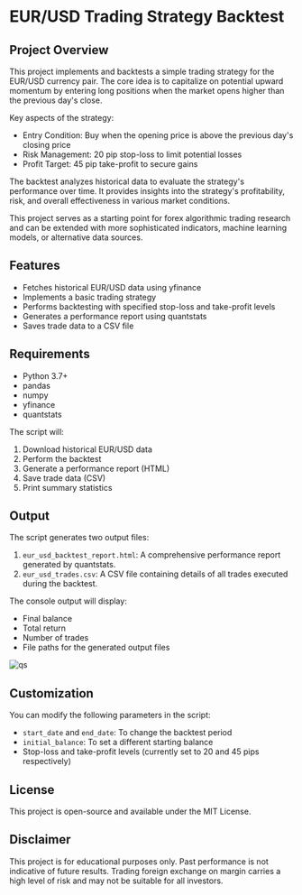 # EUR/USD Trading Strategy Backtest

## Project Overview

This project implements and backtests a simple trading strategy for the EUR/USD currency pair. The core idea is to capitalize on potential upward momentum by entering long positions when the market opens higher than the previous day's close.

Key aspects of the strategy:
- Entry Condition: Buy when the opening price is above the previous day's closing price
- Risk Management: 20 pip stop-loss to limit potential losses
- Profit Target: 45 pip take-profit to secure gains

The backtest analyzes historical data to evaluate the strategy's performance over time. It provides insights into the strategy's profitability, risk, and overall effectiveness in various market conditions.

This project serves as a starting point for forex algorithmic trading research and can be extended with more sophisticated indicators, machine learning models, or alternative data sources.

## Features

- Fetches historical EUR/USD data using yfinance
- Implements a basic trading strategy
- Performs backtesting with specified stop-loss and take-profit levels
- Generates a performance report using quantstats
- Saves trade data to a CSV file

## Requirements

- Python 3.7+
- pandas
- numpy
- yfinance
- quantstats






The script will:
1. Download historical EUR/USD data
2. Perform the backtest
3. Generate a performance report (HTML)
4. Save trade data (CSV)
5. Print summary statistics

## Output

The script generates two output files:

1. `eur_usd_backtest_report.html`: A comprehensive performance report generated by quantstats.
2. `eur_usd_trades.csv`: A CSV file containing details of all trades executed during the backtest.

The console output will display:
- Final balance
- Total return
- Number of trades
- File paths for the generated output files

![qs](https://github.com/guzmanwolfrank/QuantTrading/assets/29739578/eefc1259-32dd-4437-9323-22b7fc216f29)
  

## Customization

You can modify the following parameters in the script:

- `start_date` and `end_date`: To change the backtest period
- `initial_balance`: To set a different starting balance
- Stop-loss and take-profit levels (currently set to 20 and 45 pips respectively)

## License

This project is open-source and available under the MIT License.

## Disclaimer

This project is for educational purposes only. Past performance is not indicative of future results. Trading foreign exchange on margin carries a high level of risk and may not be suitable for all investors.
